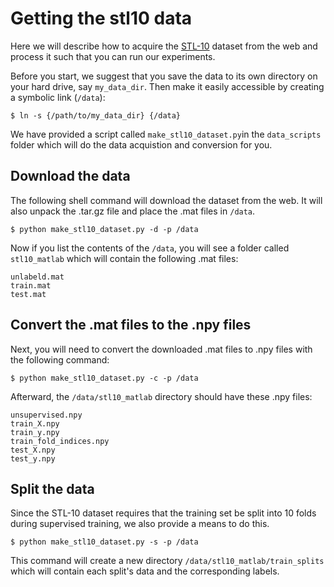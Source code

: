 # Getting the stl10 data

Here we will describe how to acquire the [STL-10][STL-10] dataset from the web
and process it such that you can run our experiments. 

Before you start, we suggest that you save the data to its own directory on
your hard drive, say `my_data_dir`. Then make it easily accessible by creating
a symbolic link (`/data`):

``` shell
$ ln -s {/path/to/my_data_dir} {/data}
```

We have provided a script called `make_stl10_dataset.py`in the `data_scripts` 
folder which will do the data acquistion and conversion for you. 

## Download the data

The following shell command will download the dataset from the web. It will
also unpack the .tar.gz file and place the .mat files in `/data`.

``` shell
$ python make_stl10_dataset.py -d -p /data
```

Now if you list the contents of the `/data`, you will see a folder called 
`stl10_matlab` which will contain the following .mat files:

```
unlabeld.mat
train.mat
test.mat
```

## Convert the .mat files to the .npy files

Next, you will need to convert the downloaded .mat files to .npy files with
the following command:

``` shell
$ python make_stl10_dataset.py -c -p /data
```

Afterward, the `/data/stl10_matlab` directory should have these .npy files:
```
unsupervised.npy
train_X.npy
train_y.npy
train_fold_indices.npy
test_X.npy
test_y.npy
```

## Split the data

Since the STL-10 dataset requires that the training set be split into 10 
folds during supervised training, we also provide a means to do this.

``` shell
$ python make_stl10_dataset.py -s -p /data
```

This command will create a new directory `/data/stl10_matlab/train_splits` 
which will contain each split's data and the corresponding labels.

[STL-10]:http://cs.stanford.edu/~acoates/stl10/